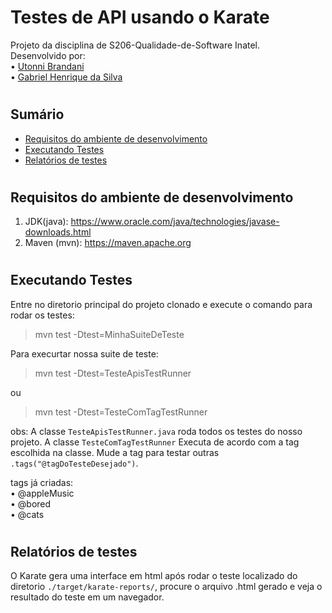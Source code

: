 # Testes de API usando o Karate

Projeto da disciplina de S206-Qualidade-de-Software Inatel.
<br>
Desenvolvido por:
<br>
• <a href="https://github.com/Uttoni">Utonni Brandani</a>
<br>
• <a href="https://github.com/Redfox0012">Gabriel Henrique da Silva</a>

#

## Sumário
* [Requisitos do ambiente de desenvolvimento](#requisitos)
* [Executando Testes](#executando-testes)
* [Relatórios de testes](#relatorios)

#
## Requisitos do ambiente de desenvolvimento  <a name="requisitos"></a>

1. JDK(java): https://www.oracle.com/java/technologies/javase-downloads.html
2. Maven (mvn): https://maven.apache.org

#
## Executando Testes <a name="executando-testes"></a>
Entre no diretorio principal do projeto clonado e execute o comando para rodar os testes:
>mvn test -Dtest=MinhaSuiteDeTeste

Para execurtar nossa suite de teste:
>mvn test -Dtest=TesteApisTestRunner

ou

>mvn test -Dtest=TesteComTagTestRunner

obs: A classe ``TesteApisTestRunner.java`` roda todos os testes do nosso projeto. A classe ``TesteComTagTestRunner`` Executa de acordo com a tag escolhida na classe. Mude a tag para testar outras ``.tags("@tagDoTesteDesejado")``.

tags já criadas:<br>
• @appleMusic<br>
• @bored<br>
• @cats<br>
#
## Relatórios de testes <a name="relatorios"></a>
O Karate gera uma interface em html após rodar o teste localizado do diretorio ``./target/karate-reports/``, procure o arquivo .html gerado e veja o resultado do teste em um navegador.
<br>


